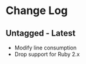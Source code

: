 Change Log
========================================

Untagged - Latest
----------------------------------------

- Modify line consumption
- Drop support for Ruby 2.x


